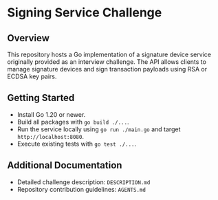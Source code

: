 # Signing Service Challenge

## Overview
This repository hosts a Go implementation of a signature device service originally provided as an interview challenge. The API allows clients to manage signature devices and sign transaction payloads using RSA or ECDSA key pairs.

## Getting Started
- Install Go 1.20 or newer.
- Build all packages with `go build ./...`.
- Run the service locally using `go run ./main.go` and target `http://localhost:8080`.
- Execute existing tests with `go test ./...`.

## Additional Documentation
- Detailed challenge description: `DESCRIPTION.md`
- Repository contribution guidelines: `AGENTS.md`
